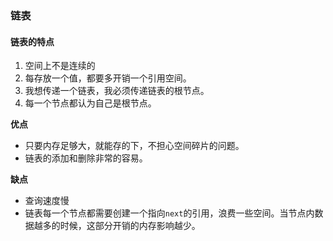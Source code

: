 ### 链表

#### 链表的特点

1. 空间上不是连续的
2. 每存放一个值，都要多开销一个引用空间。
3. 我想传递一个链表，我必须传递链表的根节点。
4. 每一个节点都认为自己是根节点。



**优点**

- 只要内存足够大，就能存的下，不担心空间碎片的问题。
- 链表的添加和删除非常的容易。



**缺点**

- 查询速度慢
- 链表每一个节点都需要创建一个指向`next`的引用，浪费一些空间。当节点内数据越多的时候，这部分开销的内存影响越少。